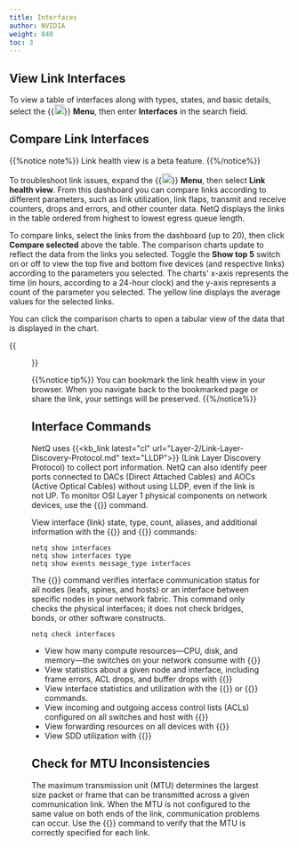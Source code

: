 ```yaml
---
title: Interfaces
author: NVIDIA
weight: 840
toc: 3
---
```


## View Link Interfaces

To view a table of interfaces along with types, states, and basic details, select the {{<img src="https://icons.cumulusnetworks.com/01-Interface-Essential/03-Menu/navigation-menu.svg" height="18" width="18">}} **Menu**, then enter **Interfaces** in the search field.

## Compare Link Interfaces

{{%notice note%}}
Link health view is a beta feature.
{{%/notice%}}

To troubleshoot link issues, expand the {{<img src="https://icons.cumulusnetworks.com/01-Interface-Essential/03-Menu/navigation-menu.svg" height="18" width="18">}} **Menu**, then select **Link health view**. From this dashboard you can compare links according to different parameters, such as link utilization, link flaps, transmit and receive counters, drops and errors, and other counter data. NetQ displays the links in the table ordered from highest to lowest egress queue length.

To compare links, select the links from the dashboard (up to 20), then click **Compare selected** above the table. The comparison charts update to reflect the data from the links you selected. Toggle the **Show top 5** switch on or off to view the top five and bottom five devices (and respective links) according to the parameters you selected. The charts' x-axis represents the time (in hours, according to a 24-hour clock) and the y-axis represents a count of the parameter you selected. The yellow line displays the average values for the selected links.

You can click the comparison charts to open a tabular view of the data that is displayed in the chart.

{{<figure src="/images/netq/link-health-comp-412.png" alt="" width="1100">}}

{{%notice tip%}}
You can bookmark the link health view in your browser. When you navigate back to the bookmarked page or share the link, your settings will be preserved.
{{%/notice%}}
## Interface Commands

NetQ uses {{<kb_link latest="cl" url="Layer-2/Link-Layer-Discovery-Protocol.md" text="LLDP">}} (Link Layer Discovery Protocol) to collect port information. NetQ can also identify peer ports connected to DACs (Direct Attached Cables) and AOCs (Active Optical Cables) without using LLDP, even if the link is not UP. To monitor OSI Layer 1 physical components on network devices, use the {{<link title="show/#netq-show-interfaces" text="netq show interfaces physical">}} command.

View interface (link) state, type, count, aliases, and additional information with the {{<link title="show/#netq-show-interfaces" text="netq show interfaces">}} and {{<link title="show/#netq-show-events" text="netq show events">}} commands:

```
netq show interfaces
netq show interfaces type
netq show events message_type interfaces 
```
The {{<link title="check/#netq check interfaces" text="netq check interfaces">}} command verifies interface communication status for all nodes (leafs, spines, and hosts) or an interface between specific nodes in your network fabric. This command only checks the physical interfaces; it does not check bridges, bonds, or other software constructs.

```
netq check interfaces
```

- View how many compute resources&mdash;CPU, disk, and memory&mdash;the switches on your network consume with {{<link title="show/#netq-show-resource-util" text="netq show resource-util">}}
- View statistics about a given node and interface, including frame errors, ACL drops, and buffer drops with {{<link title="show/#netq-show-ethtool-stats" text="netq show ethtool-stats">}}
- View interface statistics and utilization with the {{<link title="show/#netq-show-interface-stats" text="netq show interface-stats">}} or {{<link title="show/#netq-show-interface-utilization" text="netq show interface-utilization">}} commands.
- View incoming and outgoing access control lists (ACLs) configured on all switches and host with {{<link title="show/#netq-show-cl-resource" text="netq show cl-resource acl">}}
- View forwarding resources on all devices with {{<link title="show/#netq-show-cl-resource" text="netq show cl-resource forwarding">}}
- View SDD utilization with {{<link title="show/#netq-show-cl-ssd-util" text="netq show cl-ssd-util">}}

## Check for MTU Inconsistencies

The maximum transmission unit (MTU) determines the largest size packet or frame that can be transmitted across a given communication link. When the MTU is not configured to the same value on both ends of the link, communication problems can occur. Use the {{<link title="check/#netq-check-mtu" text="netq check mtu">}} command to verify that the MTU is correctly specified for each link.



